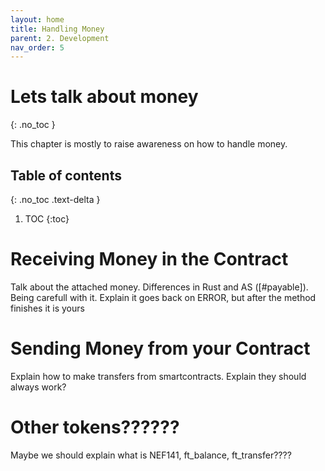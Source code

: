 ```yaml
---
layout: home
title: Handling Money
parent: 2. Development
nav_order: 5
---
```


# Lets talk about money
{: .no_toc }

This chapter is mostly to raise awareness on how to handle money.

## Table of contents
{: .no_toc .text-delta }

1. TOC
{:toc}

# Receiving Money in the Contract

Talk about the attached money. Differences in Rust and AS ([#payable]). Being
carefull with it. Explain it goes back on ERROR, but after the method finishes
it is yours

# Sending Money from your Contract 
Explain how to make transfers from smartcontracts. Explain they should always
work?

# Other tokens?????? 
Maybe we should explain what is NEF141, ft_balance, ft_transfer????
